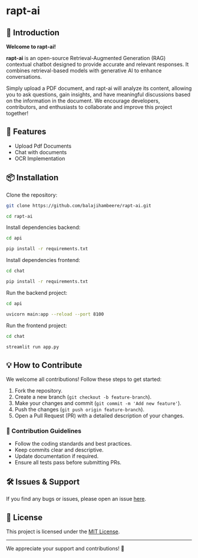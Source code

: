 # rapt-ai


## 🚀 Introduction

**Welcome to rapt-ai!**

**rapt-ai** is an open-source Retrieval-Augmented Generation (RAG) contextual chatbot designed to provide accurate and relevant responses. It combines retrieval-based models with generative AI to enhance conversations.

Simply upload a PDF document, and rapt-ai will analyze its content, allowing you to ask questions, gain insights, and have meaningful discussions based on the information in the document.
We encourage developers, contributors, and enthusiasts to collaborate and improve this project together!

## 🌟 Features
- Upload Pdf Documents
- Chat with documents
- OCR Implementation

## 📦 Installation

Clone the repository:
```sh
git clone https://github.com/balajihambeere/rapt-ai.git

cd rapt-ai
```

Install dependencies backend:
```sh
cd api

pip install -r requirements.txt
```

Install dependencies frontend:
```sh
cd chat

pip install -r requirements.txt
```

Run the backend project:
```sh
cd api

uvicorn main:app --reload --port 8100 
```

Run the frontend project:
```sh
cd chat

streamlit run app.py
```

## 💡 How to Contribute

We welcome all contributions! Follow these steps to get started:

1. Fork the repository.
2. Create a new branch (`git checkout -b feature-branch`).
3. Make your changes and commit (`git commit -m 'Add new feature'`).
4. Push the changes (`git push origin feature-branch`).
5. Open a Pull Request (PR) with a detailed description of your changes.

### 🔖 Contribution Guidelines
- Follow the coding standards and best practices.
- Keep commits clear and descriptive.
- Update documentation if required.
- Ensure all tests pass before submitting PRs.

## 🛠️ Issues & Support

If you find any bugs or issues, please open an issue [here](https://github.com/balajihambeere/rapt-ai/issues).

## 📜 License

This project is licensed under the [MIT License](LICENSE).

---

We appreciate your support and contributions! 🎉

